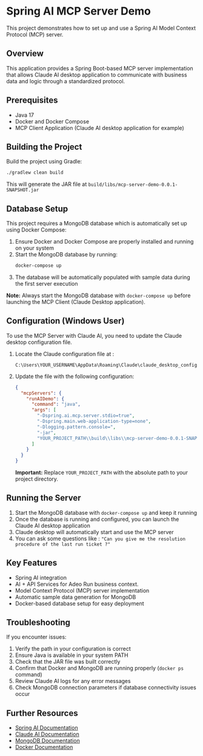 # Spring AI MCP Server Demo

This project demonstrates how to set up and use a Spring AI Model Context Protocol (MCP) server.

## Overview

This application provides a Spring Boot-based MCP server implementation that allows Claude AI desktop application to communicate with business data and logic through a standardized protocol.

## Prerequisites

- Java 17
- Docker and Docker Compose
- MCP Client Application (Claude AI desktop application for example)

## Building the Project

Build the project using Gradle:

```bash
./gradlew clean build
```

This will generate the JAR file at `build/libs/mcp-server-demo-0.0.1-SNAPSHOT.jar`

## Database Setup

This project requires a MongoDB database which is automatically set up using Docker Compose:

1. Ensure Docker and Docker Compose are properly installed and running on your system
2. Start the MongoDB database by running:
   ```bash
   docker-compose up
   ```
3. The database will be automatically populated with sample data during the first server execution

**Note:** Always start the MongoDB database with `docker-compose up` before launching the MCP Client (Claude Desktop application).

## Configuration (Windows User)

To use the MCP Server with Claude AI, you need to update the Claude desktop configuration file.

1. Locate the Claude configuration file at : 
   ```
   C:\Users\YOUR_USERNAME\AppData\Roaming\Claude\claude_desktop_config.json
   ```

2. Update the file with the following configuration:
   ```json
   {
     "mcpServers": {
       "runAIDemo": {
         "command": "java",
         "args": [
           "-Dspring.ai.mcp.server.stdio=true",
           "-Dspring.main.web-application-type=none",
           "-Dlogging.pattern.console=",
           "-jar",
           "YOUR_PROJECT_PATH\\build\\libs\\mcp-server-demo-0.0.1-SNAPSHOT.jar"
         ]
       }
     }
   }
   ```

   **Important:** Replace `YOUR_PROJECT_PATH` with the absolute path to your project directory.

## Running the Server

1. Start the MongoDB database with `docker-compose up` and keep it running
2. Once the database is running and configured, you can launch the Claude AI desktop application
3. Claude desktop will automatically start and use the MCP server
4. You can ask some questions like : ```"Can you give me the resolution procedure of the last run ticket ?"```

## Key Features

- Spring AI integration
- AI + API Services for Adeo Run business context. 
- Model Context Protocol (MCP) server implementation
- Automatic sample data generation for MongoDB
- Docker-based database setup for easy deployment

## Troubleshooting

If you encounter issues:

1. Verify the path in your configuration is correct
2. Ensure Java is available in your system PATH
3. Check that the JAR file was built correctly
4. Confirm that Docker and MongoDB are running properly (`docker ps` command)
5. Review Claude AI logs for any error messages
6. Check MongoDB connection parameters if database connectivity issues occur

## Further Resources

- [Spring AI Documentation](https://docs.spring.io/spring-ai/reference/)
- [Claude AI Documentation](https://docs.anthropic.com/)
- [MongoDB Documentation](https://www.mongodb.com/docs/)
- [Docker Documentation](https://docs.docker.com/)

